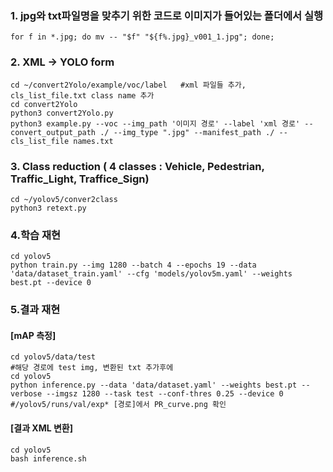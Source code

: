 
### 1. jpg와 txt파일명을 맞추기 위한 코드로 이미지가 들어있는 폴더에서 실행 ###
``` for f in *.jpg; do mv -- "$f" "${f%.jpg}_v001_1.jpg"; done; ```

### 2. XML -> YOLO form ### 
```
cd ~/convert2Yolo/example/voc/label   #xml 파일들 추가, cls_list_file.txt class name 추가 
cd convert2Yolo 
python3 convert2Yolo.py
python3 example.py --voc --img_path '이미지 경로' --label 'xml 경로' --convert_output_path ./ --img_type ".jpg" --manifest_path ./ --cls_list_file names.txt 
```

### 3. Class reduction ( 4 classes : Vehicle, Pedestrian, Traffic_Light, Traffice_Sign) ###
```
cd ~/yolov5/conver2class
python3 retext.py
```

### 4.학습 재현 ###
```
cd yolov5 
python train.py --img 1280 --batch 4 --epochs 19 --data 'data/dataset_train.yaml' --cfg 'models/yolov5m.yaml' --weights best.pt --device 0
```
### 5.결과 재현 ###
#### [mAP 측정] ####
```
cd yolov5/data/test
#해당 경로에 test img, 변환된 txt 추가후에
cd yolov5
python inference.py --data 'data/dataset.yaml' --weights best.pt --verbose --imgsz 1280 --task test --conf-thres 0.25 --device 0
#/yolov5/runs/val/exp* [경로]에서 PR_curve.png 확인
```
#### [결과 XML 변환] ####
```
cd yolov5 
bash inference.sh
```

